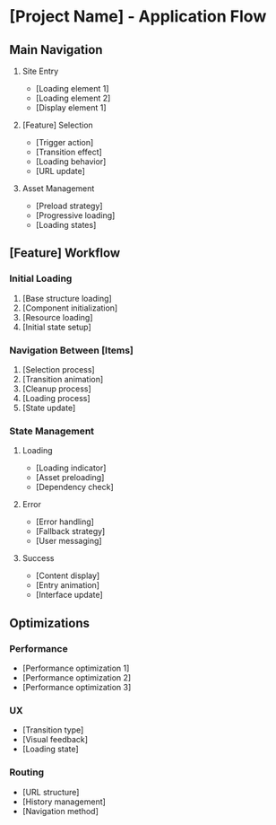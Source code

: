 # [Project Name] - Application Flow

## Main Navigation

1. Site Entry
   - [Loading element 1]
   - [Loading element 2]
   - [Display element 1]

2. [Feature] Selection
   - [Trigger action]
   - [Transition effect]
   - [Loading behavior]
   - [URL update]

3. Asset Management
   - [Preload strategy]
   - [Progressive loading]
   - [Loading states]

## [Feature] Workflow

### Initial Loading
1. [Base structure loading]
2. [Component initialization]
3. [Resource loading]
4. [Initial state setup]

### Navigation Between [Items]
1. [Selection process]
2. [Transition animation]
3. [Cleanup process]
4. [Loading process]
5. [State update]

### State Management
1. Loading
   - [Loading indicator]
   - [Asset preloading]
   - [Dependency check]

2. Error
   - [Error handling]
   - [Fallback strategy]
   - [User messaging]

3. Success
   - [Content display]
   - [Entry animation]
   - [Interface update]

## Optimizations

### Performance
- [Performance optimization 1]
- [Performance optimization 2]
- [Performance optimization 3]

### UX
- [Transition type]
- [Visual feedback]
- [Loading state]

### Routing
- [URL structure]
- [History management]
- [Navigation method]